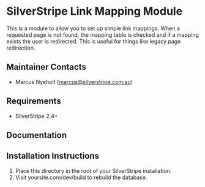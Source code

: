 SilverStripe Link Mapping Module
================================

This is a module to allow you to set up simple link mappings. When a requested
page is not found, the mapping table is checked and if a mapping exists the
user is redirected. This is useful for things like legacy page redirection.

Maintainer Contacts
-------------------
*  Marcus Nyeholt (<marcus@silverstripe.com.au>)

Requirements
------------
* SilverStripe 2.4+

Documentation
-------------

Installation Instructions
-------------------------

1. Place this directory in the root of your SilverStripe installation.
2. Visit yoursite.com/dev/build to rebuild the database.
